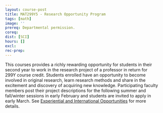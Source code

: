 ```yaml
---
layout: course-post
title: MAT299Y5 - Research Opportunity Program
tags: [math]
image: ''
prereq: Departmental permission.
coreq: 
dist: [SCI]
hours: []
excl: 
rec-prep: 
---
```


This courses provides a richly rewarding opportunity for students in their second year to work in the research project of a professor in return for 299Y course credit. Students enrolled have an opportunity to become involved in original research, learn research methods and share in the excitement and discovery of acquiring new knowledge. Participating faculty members post their project descriptions for the following summer and fall/winter sessions in early February and students are invited to apply in early March. See <a href="calendar_detail2.pl?Topic=Experiential and International Opportunities">Experiential and International Opportunities</a> for more details.
